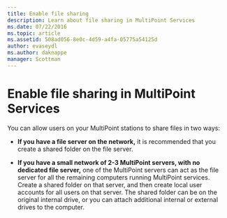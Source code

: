 ```yaml
---
title: Enable file sharing
description: Learn about file sharing in MultiPoint Services
ms.date: 07/22/2016
ms.topic: article
ms.assetid: 508ad056-8e0c-4d59-a4fa-05775a54125d
author: evaseydl
ms.author: daknappe
manager: Scottman
---
```

# Enable file sharing in MultiPoint Services
You can allow users on your MultiPoint stations to share files in two ways:

-   **If you have a file server on the network,** it is recommended that you create a shared folder on the file server.

-   **If you have a small network of 2-3 MultiPoint servers, with no dedicated file server,** one of the MultiPoint servers can act as the file server for all the remaining computers running MultiPoint services. Create a shared folder on that server, and then create local user accounts for all users on that server. The shared folder can be on the original internal drive, or you can attach additional internal or external drives to the computer.

